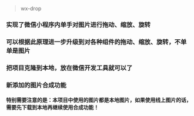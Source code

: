 >wx-drop
### 实现了微信小程序内单手对图片进行拖动、缩放、旋转
### 可以根据此原理进一步升级到对各种组件的拖动、缩放、旋转，不单单是图片
### 把项目克隆到本地，放在微信开发工具就可以了
### 新添加的图片合成功能
#### 特别需要注意的是：本项目中使用的图片都是本地图片，如果使用线上图片的话，需要先下载到本地再继续使用合成功能！
